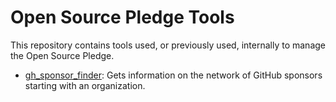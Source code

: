 <!--
© 2024 Vlad-Stefan Harbuz <vlad@vladh.net>

SPDX-License-Identifier: CC-BY-SA-4.0
-->

# Open Source Pledge Tools

This repository contains tools used, or previously used, internally to manage the Open Source Pledge.

* [gh_sponsor_finder](gh_sponsor_finder/): Gets information on the network of
  GitHub sponsors starting with an organization.
